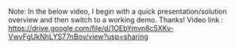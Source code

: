 Note: In the below video, I begin with a quick presentation/solution overview and then switch to a working demo. Thanks!
Video link : https://drive.google.com/file/d/1OEbYmvn8c5XKv-VwvFgUkNhLYS77nBov/view?usp=sharing
